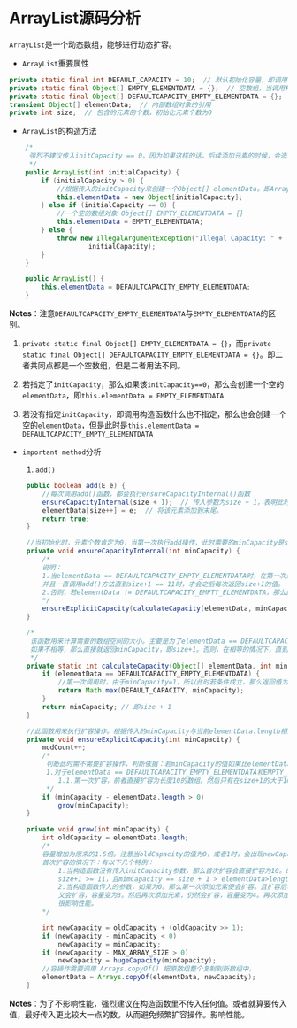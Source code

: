 # ArrayList源码分析

``ArrayList``是一个动态数组，能够进行动态扩容。

+ ``ArrayList``重要属性

```java
private static final int DEFAULT_CAPACITY = 10;  // 默认初始化容量，即调用构造函数的时候，不指定任何参数，此时创建的数组容量大小为10
private static final Object[] EMPTY_ELEMENTDATA = {};  // 空数组，当调用构造函数时，传入的initCapacity为0时，会执行this.elementData = EMPTY_ELEMENTDATA。
private static final Object[] DEFAULTCAPACITY_EMPTY_ELEMENTDATA = {};  // 当调用构造函数时，若不指定任何参数，那么会执行this.elementData = DEFAULTCAPACITY_EMPTY_ELEMENTDATA;
transient Object[] elementData;  // 内部数组对象的引用
private int size;  // 包含的元素的个数，初始化元素个数为0

```

+ ``ArrayList``的构造方法

```java
    /*
     强烈不建议传入initCapacity == 0。因为如果这样的话，后续添加元素的时候，会造成很多次的扩容操作。影响性能
     */
    public ArrayList(int initialCapacity) {
        if (initialCapacity > 0) {
            //根据传入的initCapacity来创建一个Object[] elementData。即ArrayList内部实际上是一个数组
            this.elementData = new Object[initialCapacity];
        } else if (initialCapacity == 0) {
            //一个空的数组对象 Object[] EMPTY_ELEMENTDATA = {}
            this.elementData = EMPTY_ELEMENTDATA;
        } else {
            throw new IllegalArgumentException("Illegal Capacity: " +
                    initialCapacity);
        }
    }

    public ArrayList() {
        this.elementData = DEFAULTCAPACITY_EMPTY_ELEMENTDATA;
    }

```

**Notes**：注意``DEFAULTCAPACITY_EMPTY_ELEMENTDATA``与``EMPTY_ELEMENTDATA``的区别。

   1. ``private static final Object[] EMPTY_ELEMENTDATA = {}``，而``private static final Object[] DEFAULTCAPACITY_EMPTY_ELEMENTDATA = {}``。即二者共同点都是一个空数组，但是二者用法不同。

   2. 若指定了``initCapacity``，那么如果该``initCapacity==0``，那么会创建一个空的``elementData``，即``this.elementData = EMPTY_ELEMENTDATA``

   3. 若没有指定``initCapacity``，即调用构造函数什么也不指定，那么也会创建一个空的``elementData``，但是此时是``this.elementData = DEFAULTCAPACITY_EMPTY_ELEMENTDATA``

+ ``important method``分析
   1. ``add()``

   ```java
    public boolean add(E e) {
        //每次调用add()函数，都会执行ensureCapacityInternal()函数
        ensureCapacityInternal(size + 1);  // 传入参数为size + 1，表明此时需要数组最小的容量大小
        elementData[size++] = e;  // 将该元素添加到末尾。
        return true;
    }

    //当初始化时，元素个数肯定为0，当第一次执行add操作，此时需要的minCapacity是size+1，又此时size的值也为0，即此时minCapacity=1
    private void ensureCapacityInternal(int minCapacity) {
        /*
        说明：
        1.当elementData == DEFAULTCAPACITY_EMPTY_ELEMENTDATA时，在第一次调用时，calculateCapacity的返回值为10。
        并且一直调用add()方法直到size+1 == 11时，才会之后每次返回size+1的值。
        2.否则，若elementData != DEFAULTCAPACITY_EMPTY_ELEMENTDATA，那么直接返回minCapacity，即size+1
        */
        ensureExplicitCapacity(calculateCapacity(elementData, minCapacity));
    }

    /*
     该函数用来计算需要的数组空间的大小。主要是为了elementData == DEFAULTCAPACITY_EMPTY_ELEMENTDATA服务的。
     如果不相等，那么直接就返回minCapacity，即size+1。否则，在相等的情况下，直到minCapacity >= 11，才会返回minCapacity。
     */
    private static int calculateCapacity(Object[] elementData, int minCapacity) {
        if (elementData == DEFAULTCAPACITY_EMPTY_ELEMENTDATA) {
            //第一次调用时，由于minCapacity=1，所以此时若条件成立，那么返回值为DEFAULT_CAPACITY
            return Math.max(DEFAULT_CAPACITY, minCapacity);
        }
        return minCapacity; // 即size + 1
    }

    //此函数用来执行扩容操作。根据传入的minCapacity与当前elementData.length相比，来决定是否需要扩容。真正的扩容函数为 grow()。
    private void ensureExplicitCapacity(int minCapacity) {
        modCount++;
        /*
         判断此时需不需要扩容操作，判断依据：若minCapacity的值如果比elementData.length值大，则需要扩容，且每次扩容长度均为原来的1.5倍。注意：
         1.对于elementData == DEFAULTCAPACITY_EMPTY_ELEMENTDATA和EMPTY_ELEMENTDATA这两种情况：
            1.1.第一次扩容，前者直接扩容为长度10的数组。然后只有在size+1的大于10之后才会进行第二次扩容。而后者第一次扩容只是扩容为1。当再次插入一个元素，仍然需要扩容。
         */
        if (minCapacity - elementData.length > 0)
            grow(minCapacity);
    }

    private void grow(int minCapacity) {
        int oldCapacity = elementData.length;
        /*
        容量增加为原来的1.5倍。注意当oldCapacity的值为0，或者1时，会出现newCapacity - minCapacity < 0
        首次扩容的情况下：有以下几个特例：
            1.当构造函数没有传入initCapacity参数，那么首次扩容会直接扩容为10。即第一个if语句成立。之后只有当
            size+1 >= 11，且mimCapacity == size + 1 > elementData>length时才会再次扩容，此时容量变为原来的1.5倍。
            2.当构造函数传入的参数，如果为0。那么第一次添加元素便会扩容。且扩容后容量为1。再次添加元素，仍会扩容，容量变为2。再次添加元素
            又会扩容，容量变为3。然后再次添加元素，仍然会扩容，容量变为4。再次添加元素，仍然会扩容，容量变为6。....可见，扩容操作太频繁。
            很影响性能。
        */

        int newCapacity = oldCapacity + (oldCapacity >> 1);
        if (newCapacity - minCapacity < 0)
            newCapacity = minCapacity;
        if (newCapacity - MAX_ARRAY_SIZE > 0)
            newCapacity = hugeCapacity(minCapacity);
        //容操作需要调用 Arrays.copyOf() 把原数组整个复制到新数组中，
        elementData = Arrays.copyOf(elementData, newCapacity); 
    }

   ```

**Notes**：为了不影响性能，强烈建议在构造函数里不传入任何值。或者就算要传入值，最好传入更比较大一点的数。从而避免频繁扩容操作。影响性能。

